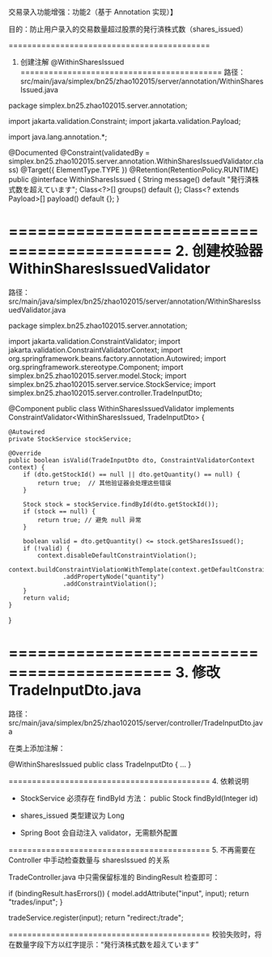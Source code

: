 交易录入功能增强：功能2（基于 Annotation 实现）】

目的：防止用户录入的交易数量超过股票的発行済株式数（shares_issued）

===========================================
1. 创建注解 @WithinSharesIssued
===========================================
路径：src/main/java/simplex/bn25/zhao102015/server/annotation/WithinSharesIssued.java

package simplex.bn25.zhao102015.server.annotation;

import jakarta.validation.Constraint;
import jakarta.validation.Payload;

import java.lang.annotation.*;

@Documented
@Constraint(validatedBy = simplex.bn25.zhao102015.server.annotation.WithinSharesIssuedValidator.class)
@Target({ ElementType.TYPE })
@Retention(RetentionPolicy.RUNTIME)
public @interface WithinSharesIssued {
    String message() default "発行済株式数を超えています";
    Class<?>[] groups() default {};
    Class<? extends Payload>[] payload() default {};
}

===========================================
2. 创建校验器 WithinSharesIssuedValidator
===========================================
路径：src/main/java/simplex/bn25/zhao102015/server/annotation/WithinSharesIssuedValidator.java

package simplex.bn25.zhao102015.server.annotation;

import jakarta.validation.ConstraintValidator;
import jakarta.validation.ConstraintValidatorContext;
import org.springframework.beans.factory.annotation.Autowired;
import org.springframework.stereotype.Component;
import simplex.bn25.zhao102015.server.model.Stock;
import simplex.bn25.zhao102015.server.service.StockService;
import simplex.bn25.zhao102015.server.controller.TradeInputDto;

@Component
public class WithinSharesIssuedValidator implements ConstraintValidator<WithinSharesIssued, TradeInputDto> {

    @Autowired
    private StockService stockService;

    @Override
    public boolean isValid(TradeInputDto dto, ConstraintValidatorContext context) {
        if (dto.getStockId() == null || dto.getQuantity() == null) {
            return true;  // 其他验证器会处理这些错误
        }

        Stock stock = stockService.findById(dto.getStockId());
        if (stock == null) {
            return true; // 避免 null 异常
        }

        boolean valid = dto.getQuantity() <= stock.getSharesIssued();
        if (!valid) {
            context.disableDefaultConstraintViolation();
            context.buildConstraintViolationWithTemplate(context.getDefaultConstraintMessageTemplate())
                   .addPropertyNode("quantity")
                   .addConstraintViolation();
        }
        return valid;
    }
}

===========================================
3. 修改 TradeInputDto.java
===========================================
路径：src/main/java/simplex/bn25/zhao102015/server/controller/TradeInputDto.java

在类上添加注解：

@WithinSharesIssued
public class TradeInputDto {
    ...
}

===========================================
4. 依赖说明

- StockService 必须存在 findById 方法：
  public Stock findById(Integer id)

- shares_issued 类型建议为 Long

- Spring Boot 会自动注入 validator，无需额外配置

===========================================
5. 不再需要在 Controller 中手动检查数量与 sharesIssued 的关系

TradeController.java 中只需保留标准的 BindingResult 检查即可：

if (bindingResult.hasErrors()) {
    model.addAttribute("input", input);
    return "trades/input";
}

tradeService.register(input);
return "redirect:/trade";

===========================================
校验失败时，将在数量字段下方以红字提示：“発行済株式数を超えています”

